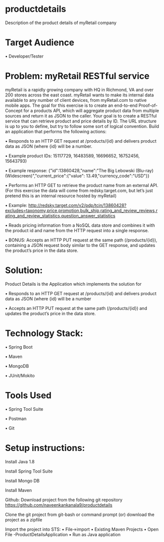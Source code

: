 # productdetails
Description of the product details of myRetail company

# Target Audience
• Developer/Tester


# Problem: myRetail RESTful service

myRetail is a rapidly growing company with HQ in Richmond, VA and over 200 stores across the east coast. myRetail wants to make its internal data available to any number of client devices, from myRetail.com to native mobile apps. 
The goal for this exercise is to create an end-to-end Proof-of-Concept for a products API, which will aggregate product data from multiple sources and return it as JSON to the caller. 
Your goal is to create a RESTful service that can retrieve product and price details by ID. The URL structure is up to you to define, but try to follow some sort of logical convention.
Build an application that performs the following actions: 

•	Responds to an HTTP GET request at /products/{id} and delivers product data as JSON (where {id} will be a number. 

•	Example product IDs: 15117729, 16483589, 16696652, 16752456, 15643793) 

•	Example response: {"id":13860428,"name":"The Big Lebowski (Blu-ray) (Widescreen)","current_price":{"value": 13.49,"currency_code":"USD"}}

•	Performs an HTTP GET to retrieve the product name from an external API. (For this exercise the data will come from redsky.target.com, but let’s just pretend this is an internal resource hosted by myRetail) 

•	Example: http://redsky.target.com/v2/pdp/tcin/13860428?excludes=taxonomy,price,promotion,bulk_ship,rating_and_review_reviews,rating_and_review_statistics,question_answer_statistics

•	Reads pricing information from a NoSQL data store and combines it with the product id and name from the HTTP request into a single response. 

•	BONUS: Accepts an HTTP PUT request at the same path (/products/{id}), containing a JSON request body similar to the GET response, and updates the product’s price in the data store. 


# Solution:

Product Details is the Application which implements the solution for 

• Responds to an HTTP GET request at /products/{id} and delivers product data as JSON (where {id} will be a number

• Accepts an HTTP PUT request at the same path (/products/{id}) and updates the product’s price in the data store. 


# Technology Stack:
• Spring Boot

• Maven

• MongoDB

• JUnit/Mokito

# Tools Used
• Spring Tool Suite

• Postman

• Git

# Setup instructions:
Install Java 1.8

Install Spring Tool Suite 

Install Mongo DB

Install Maven 

Github: Download project from the following git repository https://github.com/naveenkankanala9/productdetails

Clone the git project from git-bash or command prompt (or) download the project as a zipfile

Import the project into STS:
• File->import
• Existing Maven Projects
• Open File -ProductDetailsApplication
• Run as Java application



